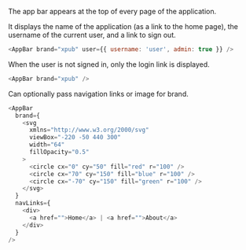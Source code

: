 The app bar appears at the top of every page of the application.

It displays the name of the application (as a link to the home page), the
username of the current user, and a link to sign out.

```js
<AppBar brand="xpub" user={{ username: 'user', admin: true }} />
```

When the user is not signed in, only the login link is displayed.

```js
<AppBar brand="xpub" />
```

Can optionally pass navigation links or image for brand.

```js
<AppBar
  brand={
    <svg
      xmlns="http://www.w3.org/2000/svg"
      viewBox="-220 -50 440 300"
      width="64"
      fillOpacity="0.5"
    >
      <circle cx="0" cy="50" fill="red" r="100" />
      <circle cx="70" cy="150" fill="blue" r="100" />
      <circle cx="-70" cy="150" fill="green" r="100" />
    </svg>
  }
  navLinks={
    <div>
      <a href="">Home</a> | <a href="">About</a>
    </div>
  }
/>
```

